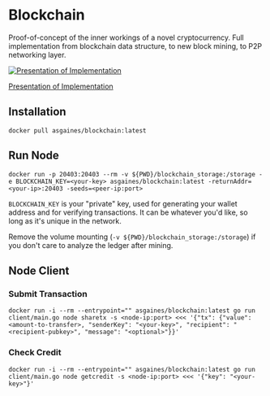# Blockchain

Proof-of-concept of the inner workings of a novel cryptocurrency. Full implementation from blockchain data structure, to new block mining, to P2P networking layer.

[![Presentation of Implementation](https://img.youtube.com/vi/tj7CDsPrtdk/0.jpg)](https://www.youtube.com/watch?v=tj7CDsPrtdk)

[Presentation of Implementation](https://www.youtube.com/watch?v=tj7CDsPrtdk)

## Installation

`docker pull asgaines/blockchain:latest`

## Run Node

`docker run -p 20403:20403 --rm -v ${PWD}/blockchain_storage:/storage -e BLOCKCHAIN_KEY=<your-key> asgaines/blockchain:latest -returnAddr=<your-ip>:20403 -seeds=<peer-ip:port>`

`BLOCKCHAIN_KEY` is your "private" key, used for generating your wallet address and for verifying transactions. It can be whatever you'd like, so long as it's unique in the network.

Remove the volume mounting (`-v ${PWD}/blockchain_storage:/storage`) if you don't care to analyze the ledger after mining.

## Node Client

### Submit Transaction

`docker run -i --rm --entrypoint="" asgaines/blockchain:latest go run client/main.go node sharetx -s <node-ip:port> <<< '{"tx": {"value": <amount-to-transfer>, "senderKey": "<your-key>", "recipient": "<recipient-pubkey>", "message": "<optional>"}}'`

### Check Credit

`docker run -i --rm --entrypoint="" asgaines/blockchain:latest go run client/main.go node getcredit -s <node-ip:port> <<< '{"key": "<your-key>"}'`
